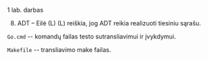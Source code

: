 1 lab. darbas

8. ADT – Eilė (L)
(L) reiškia, jog ADT reikia realizuoti tiesiniu sąrašu.

`Go.cmd` -- komandų failas testo sutransliavimui ir įvykdymui.

`Makefile` -- transliavimo make failas.

